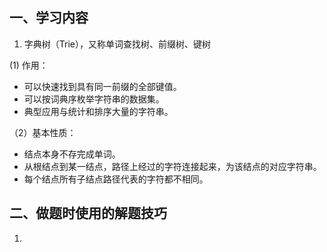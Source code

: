 ## 一、学习内容

1. 字典树（Trie），又称单词查找树、前缀树、键树

(1) 作用：
- 可以快速找到具有同一前缀的全部键值。
- 可以按词典序枚举字符串的数据集。
- 典型应用与统计和排序大量的字符串。

（2）基本性质：
- 结点本身不存完成单词。
- 从根结点到某一结点，路径上经过的字符连接起来，为该结点的对应字符串。
- 每个结点所有子结点路径代表的字符都不相同。


## 二、做题时使用的解题技巧

1. 

